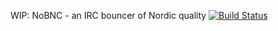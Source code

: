 WIP: NoBNC - an IRC bouncer of Nordic quality [![Build Status](https://api.travis-ci.org/jpnurmi/nobnc.svg)](https://travis-ci.org/jpnurmi/nobnc)
